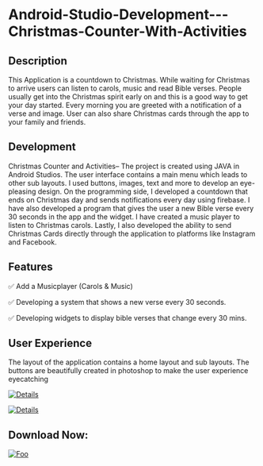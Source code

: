 # Android-Studio-Development---Christmas-Counter-With-Activities

## Description
This Application is a countdown to Christmas. While waiting for Christmas to arrive users can listen to carols, music and read Bible verses. People usually get into the Christmas spirit early on and this is a good way to get your day started. Every morning you are greeted with a notification of a verse and image. User can also share Christmas cards through the app to your family and friends.
 


## Development
Christmas Counter and Activities– The project is created using JAVA in Android Studios. The user interface contains a main menu which leads to other sub layouts. I used buttons, images, text and more to develop an eye-pleasing design. On the programming side, I developed a countdown that ends on Christmas day and sends notifications every day using firebase. I have also developed a program that gives the user a new Bible verse every 30 seconds in the app and the widget. I have created a music player to listen to Christmas carols. Lastly, I also developed the ability to send Christmas Cards directly through the application to platforms like Instagram and Facebook.

## Features
✅ Add a Musicplayer (Carols & Music)

✅ Developing a system that shows a new verse every 30 seconds.

✅ Developing widgets to display bible verses that change every 30 mins.

## User Experience 
The layout of the application contains a home layout and sub layouts.
The buttons are beautifully created in photoshop to make the user experience eyecatching

[![Details](https://github.com/noelshereportfolio/Android-Studio-Development---Christmas-Counter-With-Activities/blob/main/image/p1.png)](https://play.google.com/store/apps/details?id=ns.noelistic.christmascountdown)

[![Details](https://github.com/noelshereportfolio/Android-Studio-Development---Christmas-Counter-With-Activities/blob/main/image/p2.png)](https://play.google.com/store/apps/details?id=ns.noelistic.christmascountdown)

## Download Now:

[![Foo](https://github.com/noelshereportfolio/Android-Studio-Development---G1-Practice-Test-Application/blob/main/readme_assets/playbtn.png)](https://play.google.com/store/apps/details?id=com.noelistic.g1app)
